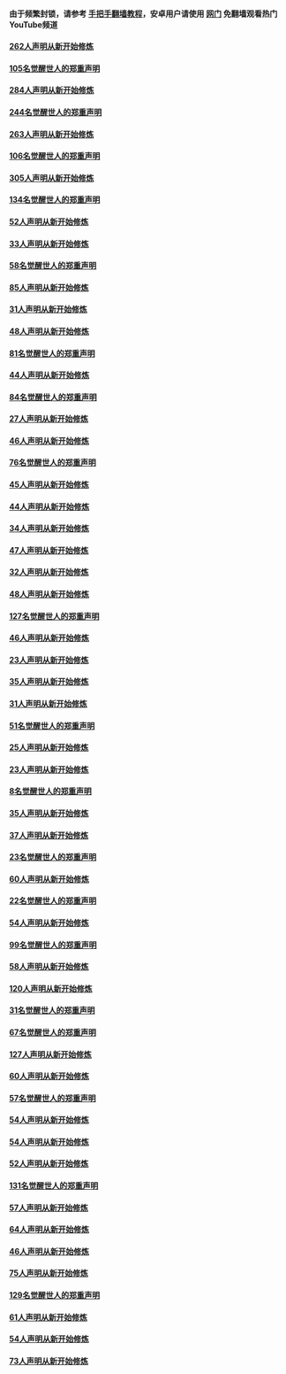 #### 由于频繁封锁，请参考 [手把手翻墙教程](https://github.com/gfw-breaker/guides/wiki/)，安卓用户请使用 [网门](https://github.com/gfw-breaker/nogfw/blob/master/dl.md?t=04110901) 免翻墙观看热门YouTube频道 

#### [262人声明从新开始修炼](../pages/91/423004.md?t=04110901) 

#### [105名觉醒世人的郑重声明](../pages/91/423003.md?t=04110901) 

#### [284人声明从新开始修炼](../pages/91/422707.md?t=04110901) 

#### [244名觉醒世人的郑重声明](../pages/91/422706.md?t=04110901) 

#### [263人声明从新开始修炼](../pages/91/422553.md?t=04110901) 

#### [106名觉醒世人的郑重声明](../pages/91/422552.md?t=04110901) 

#### [305人声明从新开始修炼](../pages/91/422153.md?t=04110901) 

#### [134名觉醒世人的郑重声明](../pages/91/422152.md?t=04110901) 

#### [52人声明从新开始修炼](../pages/91/421846.md?t=04110901) 

#### [33人声明从新开始修炼](../pages/91/421804.md?t=04110901) 

#### [58名觉醒世人的郑重声明](../pages/91/421845.md?t=04110901) 

#### [85人声明从新开始修炼](../pages/91/421769.md?t=04110901) 

#### [31人声明从新开始修炼](../pages/91/421763.md?t=04110901) 

#### [48人声明从新开始修炼](../pages/91/421605.md?t=04110901) 

#### [81名觉醒世人的郑重声明](../pages/91/421656.md?t=04110901) 

#### [44人声明从新开始修炼](../pages/91/421544.md?t=04110901) 

#### [84名觉醒世人的郑重声明](../pages/91/421543.md?t=04110901) 

#### [27人声明从新开始修炼](../pages/91/421465.md?t=04110901) 

#### [46人声明从新开始修炼](../pages/91/421454.md?t=04110901) 

#### [76名觉醒世人的郑重声明](../pages/91/421453.md?t=04110901) 

#### [45人声明从新开始修炼](../pages/91/421452.md?t=04110901) 

#### [44人声明从新开始修炼](../pages/91/421422.md?t=04110901) 

#### [34人声明从新开始修炼](../pages/91/421322.md?t=04110901) 

#### [47人声明从新开始修炼](../pages/91/421264.md?t=04110901) 

#### [32人声明从新开始修炼](../pages/91/421225.md?t=04110901) 

#### [48人声明从新开始修炼](../pages/91/421202.md?t=04110901) 

#### [127名觉醒世人的郑重声明](../pages/91/421224.md?t=04110901) 

#### [46人声明从新开始修炼](../pages/91/421203.md?t=04110901) 

#### [23人声明从新开始修炼](../pages/91/421138.md?t=04110901) 

#### [35人声明从新开始修炼](../pages/91/421122.md?t=04110901) 

#### [31人声明从新开始修炼](../pages/91/421081.md?t=04110901) 

#### [51名觉醒世人的郑重声明](../pages/91/421080.md?t=04110901) 

#### [25人声明从新开始修炼](../pages/91/421020.md?t=04110901) 

#### [23人声明从新开始修炼](../pages/91/420884.md?t=04110901) 

#### [8名觉醒世人的郑重声明](../pages/91/420883.md?t=04110901) 

#### [35人声明从新开始修炼](../pages/91/420809.md?t=04110901) 

#### [37人声明从新开始修炼](../pages/91/420766.md?t=04110901) 

#### [23名觉醒世人的郑重声明](../pages/91/420765.md?t=04110901) 

#### [60人声明从新开始修炼](../pages/91/420727.md?t=04110901) 

#### [22名觉醒世人的郑重声明](../pages/91/420726.md?t=04110901) 

#### [54人声明从新开始修炼](../pages/91/420529.md?t=04110901) 

#### [99名觉醒世人的郑重声明](../pages/91/420528.md?t=04110901) 

#### [58人声明从新开始修炼](../pages/91/420198.md?t=04110901) 

#### [120人声明从新开始修炼](../pages/91/420141.md?t=04110901) 

#### [31名觉醒世人的郑重声明](../pages/91/420197.md?t=04110901) 

#### [67名觉醒世人的郑重声明](../pages/91/420140.md?t=04110901) 

#### [127人声明从新开始修炼](../pages/91/420082.md?t=04110901) 

#### [60人声明从新开始修炼](../pages/91/420081.md?t=04110901) 

#### [57名觉醒世人的郑重声明](../pages/91/420080.md?t=04110901) 

#### [54人声明从新开始修炼](../pages/91/419533.md?t=04110901) 

#### [54人声明从新开始修炼](../pages/91/419532.md?t=04110901) 

#### [52人声明从新开始修炼](../pages/91/419531.md?t=04110901) 

#### [131名觉醒世人的郑重声明](../pages/91/419530.md?t=04110901) 

#### [57人声明从新开始修炼](../pages/91/419430.md?t=04110901) 

#### [64人声明从新开始修炼](../pages/91/419429.md?t=04110901) 

#### [46人声明从新开始修炼](../pages/91/419428.md?t=04110901) 

#### [75人声明从新开始修炼](../pages/91/419427.md?t=04110901) 

#### [129名觉醒世人的郑重声明](../pages/91/419426.md?t=04110901) 

#### [61人声明从新开始修炼](../pages/91/419198.md?t=04110901) 

#### [54人声明从新开始修炼](../pages/91/419197.md?t=04110901) 

#### [73人声明从新开始修炼](../pages/91/419196.md?t=04110901) 

